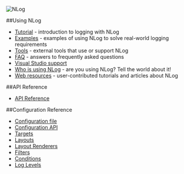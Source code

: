 ![NLog](http://nlog-project.org/NLog.png)

##Using NLog
* [Tutorial](wiki/Tutorial) - introduction to logging with NLog
* [Examples](wiki/Examples) - examples of using NLog to solve real-world logging requirements
* [Tools](wiki/Tools) - external tools that use or support NLog
* [FAQ](wiki/FAQ) - answers to frequently asked questions
* [Visual Studio support](wiki/Visual-Studio-support)
* [Who is using NLog](wiki/Who-Is-Using-NLog) - are you using NLog? Tell the world about it!
* [Web resources](wiki/Web-resources) - user-contributed tutorials and articles about NLog

##API Reference
* [API Reference](http://nlog.github.io/documentation)

##Configuration Reference
* [Configuration file](wiki/Configuration-file)
* [Configuration API](wiki/Configuration-API)
* [Targets](wiki/Targets)
* [Layouts](wiki/Layouts)
* [Layout Renderers](wiki/Layout-Renderers)
* [Filters](wiki/Filters)
* [Conditions](wiki/Conditions)
* [Log Levels](wiki/Log-levels)